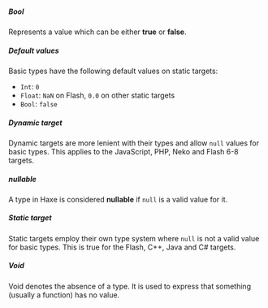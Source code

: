 <a id="define-bool" class="anch"></a>

##### Bool
Represents a value which can be either **true** or **false**.

<a id="define-default-value" class="anch"></a>

##### Default values

Basic types have the following default values on static targets:

* `Int`: `0`
* `Float`: `NaN` on Flash, `0.0` on other static targets
* `Bool`: `false`



<a id="define-dynamic-target" class="anch"></a>

##### Dynamic target
Dynamic targets are more lenient with their types and allow `null` values for basic types. This applies to the JavaScript, PHP, Neko and Flash 6-8 targets.

<a id="define-nullable" class="anch"></a>

##### nullable
A type in Haxe is considered **nullable** if `null` is a valid value for it.

<a id="define-static-target" class="anch"></a>

##### Static target
Static targets employ their own type system where `null` is not a valid value for basic types. This is true for the Flash, C++, Java and C# targets.

<a id="define-void" class="anch"></a>

##### Void
Void denotes the absence of a type. It is used to express that something (usually a function) has no value.